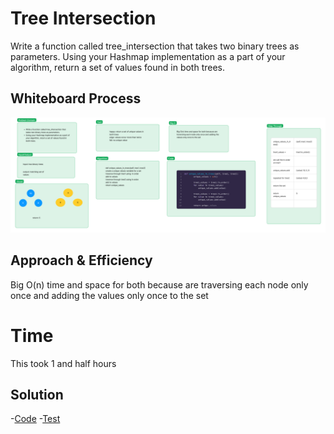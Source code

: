 # Tree Intersection

Write a function called tree_intersection that takes two binary trees as parameters.
Using your Hashmap implementation as a part of your algorithm, return a set of values found in both trees.

## Whiteboard Process
![Whiteboard Picture](https://github.com/houseofpython/data-structures-and-algorithms/blob/79b89c0985bbb7687236baaf5c4bf403e9ae3c7b/cc-32.jpg)

## Approach & Efficiency

Big O(n) time and space for both because are traversing each node only once and adding the values only once to the set


# Time

This took 1 and half hours


## Solution

-[Code](https://github.com/houseofpython/data-structures-and-algorithms/blob/main/python/data_structures/tree_intersection.py)
-[Test](https://github.com/houseofpython/data-structures-and-algorithms/blob/main/python/data_structures/test_unique_values_in_trees.py)
